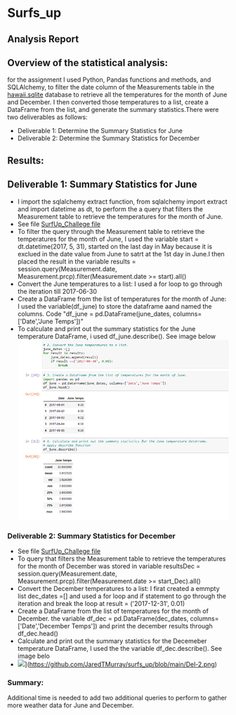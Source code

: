 # Surfs_up
## Analysis Report

## Overview of the statistical analysis:
for the assignment I used Python, Pandas functions and methods, and SQLAlchemy, to filter the date column of the Measurements table in the [hawaii.sqlite](https://github.com/JaredTMurray/surfs_up/blob/main/hawaii.sqlite) database to retrieve all the temperatures for the month of June and December. I then converted those temperatures to a list, create a DataFrame from the list, and generate the summary statistics.There were two deliverables as follows:
 - Deliverable 1: Determine the Summary Statistics for June
 - Deliverable 2: Determine the Summary Statistics for December

## Results:

## Deliverable 1: Summary Statistics for June 
 - I  import the sqlalchemy extract function, from sqlalchemy import extract and import datetime as dt, to perform the a query that filters the Measurement table to retrieve the temperatures for the month of June.
- See file [SurfUp_Challege file](https://github.com/JaredTMurray/surfs_up/blob/main/SurfsUp_Challenge.ipynb)
- To filter the query through the Measurement table to retrieve the temperatures for the month of June, I used the variable start = dt.datetime(2017, 5, 31), started on the last day in May because it is exclued in the date value from June to satrt at the 1st day in June.I then placed the result in the variable results = session.query(Measurement.date, Measurement.prcp).filter(Measurement.date >= start).all()
-  Convert the June temperatures to a list: I used a for loop to go through the iteration till 2017-06-30
-  Create a DataFrame from the list of temperatures for the month of June: I used the variable(df_june) to store the dataframe aand named the columns. Code "df_june = pd.DataFrame(june_dates, columns=['Date','June Temps'])" 
-  To calculate and print out the summary statistics for the June temperature DataFrame, i used df_june.describe(). See image below
  ![](https://github.com/JaredTMurray/surfs_up/blob/main/Del-1.png)

### Deliverable 2: Summary Statistics for December
- See file [SurfUp_Challege file](https://github.com/JaredTMurray/surfs_up/blob/main/SurfsUp_Challenge.ipynb)
- To query that filters the Measurement table to retrieve the temperatures for the month of December was stored in variable resultsDec = session.query(Measurement.date, Measurement.prcp).filter(Measurement.date >= start_Dec).all()
- Convert the December temperatures to a list: I firat created a emmpty list dec_dates =[] and used a for loop and if statement to go through the iteration and break the loop at result =  ('2017-12-31', 0.01)
- Create a DataFrame from the list of temperatures for the month of December. the variable df_dec = pd.DataFrame(dec_dates, columns=['Date','December Temps']) and print the december results through df_dec.head()
- Calculate and print out the summary statistics for the Decemeber temperature DataFrame, I used the the variable df_dec.describe(). See image belo
- ![]([)](https://github.com/JaredTMurray/surfs_up/blob/main/Del-2.png)

### Summary:
Additional time is needed to add two additional queries to perform to gather more weather data for June and December.

